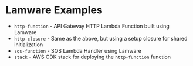 # Lamware Examples

- `http-function` - API Gateway HTTP Lambda Function built using Lamware
- `http-closure` - Same as the above, but using a setup closure for shared initialization
- `sqs-function` - SQS Lambda Handler using Lamware
- `stack` - AWS CDK stack for deploying the `http-function` function
